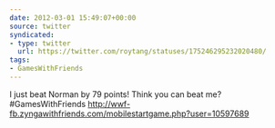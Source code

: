 ```yaml
---
date: 2012-03-01 15:49:07+00:00
source: twitter
syndicated:
- type: twitter
  url: https://twitter.com/roytang/statuses/175246295232020480/
tags:
- GamesWithFriends
---
```


I just beat Norman by 79 points! Think you can beat me? #GamesWithFriends http://wwf-fb.zyngawithfriends.com/mobilestartgame.php?user=10597689